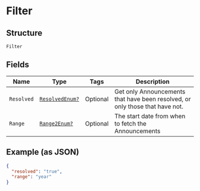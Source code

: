 
# Filter

## Structure

`Filter`

## Fields

| Name | Type | Tags | Description |
|  --- | --- | --- | --- |
| `Resolved` | [`ResolvedEnum?`](../../doc/models/resolved-enum.md) | Optional | Get only Announcements that have been resolved, or only those that have not. |
| `Range` | [`Range2Enum?`](../../doc/models/range-2-enum.md) | Optional | The start date from when to fetch the Announcements |

## Example (as JSON)

```json
{
  "resolved": "true",
  "range": "year"
}
```

